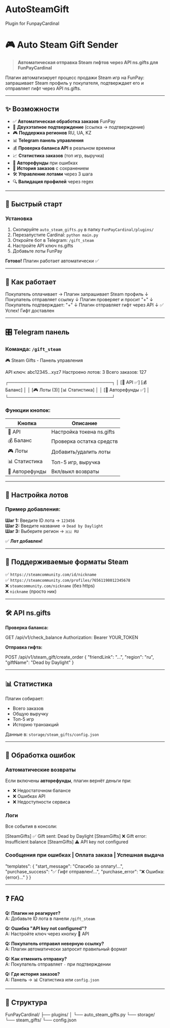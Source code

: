 # AutoSteamGift
Plugin for FunpayCardinal

# 🎮 Auto Steam Gift Sender

> **Автоматическая отправка Steam гифтов через API ns.gifts для FunPayCardinal**

Плагин автоматизирует процесс продажи Steam игр на FunPay: запрашивает Steam профиль у покупателя, подтверждает его и отправляет гифт через API ns.gifts.

---

## ✨ Возможности

- ✅ **Автоматическая обработка заказов** FunPay
- 🔐 **Двухэтапное подтверждение** (ссылка → подтверждение)
- 🎮 **Поддержка регионов** RU, UA, KZ
- 📊 **Telegram панель управления**
- 💰 **Проверка баланса API** в реальном времени
- 📈 **Статистика заказов** (топ игр, выручка)
- 🔄 **Авторефунды** при ошибках
- 💾 **История заказов** с сохранением
- 🛠️ **Управление лотами** через 3 шага
- 🔍 **Валидация профилей** через regex

---

## 🚀 Быстрый старт

### Установка

1. Скопируйте `auto_steam_gifts.py` в папку `FunPayCardinal/plugins/`
2. Перезапустите Cardinal: `python main.py`
3. Откройте бот в Telegram: `/gift_steam`
4. Настройте API ключ ns.gifts
5. Добавьте лоты FunPay

**Готово!** Плагин работает автоматически ✅

---

## 📖 Как работает

Покупатель оплачивает → Плагин запрашивает Steam профиль
↓
Покупатель отправляет ссылку
↓
Плагин проверяет и просит "+"
↓
Покупатель подтверждает: "+"
↓
Плагин отправляет гифт через API
↓
✅ Успех! Гифт доставлен

---

## 🎛️ Telegram панель

### Команда: `/gift_steam`

🎮 Steam Gifts - Панель управления

API ключ: abc12345...xyz7
Настроено лотов: 3
Всего заказов: 127

┌─────────────────────────────────┐
│ [🔑 API ✅] [💰 Баланс] │
│ [🎮 Лоты (3)] [📊 Статистика] │
│ [💸 Авторефунды ✅] │
└─────────────────────────────────┘


### Функции кнопок:

| Кнопка | Описание |
|--------|----------|
| 🔑 API | Настройка токена ns.gifts |
| 💰 Баланс | Проверка остатка средств |
| 🎮 Лоты | Добавить/удалить лоты |
| 📊 Статистика | Топ-5 игр, выручка |
| 💸 Авторефунды | Вкл/выкл возвраты |

---

## 🔧 Настройка лотов

### Пример добавления:

**Шаг 1:** Введите ID лота → `123456`  
**Шаг 2:** Введите название → `Dead by Daylight`  
**Шаг 3:** Выберите регион → `🇷🇺 RU`

✅ **Лот добавлен!**

---

## 🔐 Поддерживаемые форматы Steam

✅ `https://steamcommunity.com/id/nickname`  
✅ `https://steamcommunity.com/profiles/76561198012345678`  
❌ `steamcommunity.com/nickname` (без https)  
❌ `nickname` (просто ник)

---

## 🛠️ API ns.gifts

**Проверка баланса:**

GET /api/v1/check_balance
Authorization: Bearer YOUR_TOKEN


**Отправка гифта:**

POST /api/v1/steam_gift/create_order
{
"friendLink": "...",
"region": "ru",
"giftName": "Dead by Daylight"
}

---

## 📊 Статистика

Плагин собирает:
- Всего заказов
- Общую выручку
- Топ-5 игр
- Историю транзакций

Данные в: `storage/steam_gifts/config.json`

---

## 🚨 Обработка ошибок

### Автоматические возвраты

Если включены **авторефунды**, плагин вернёт деньги при:
- ❌ Недостаточном балансе
- ❌ Ошибках API
- ❌ Недоступности сервиса

### Логи

Все события в консоли:

[SteamGifts] ✅ Gift sent: Dead by Daylight
[SteamGifts] ❌ Gift error: Insufficient balance
[SteamGifts] ⚠️ API key not configured


### Сообщения при ошибках | Оплата заказа | Успешная выдача

"templates": {
"start_message": "Спасибо за оплату!...",
"purchase_success": "✅ Гифт отправлен!...",
"purchase_error": "❌ Ошибка: {error}..."
}
}


---

## ❓ FAQ

**Q: Плагин не реагирует?**  
A: Добавьте ID лота в панели `/gift_steam`

**Q: Ошибка "API key not configured"?**  
A: Настройте ключ через кнопку 🔑 API

**Q: Покупатель отправил неверную ссылку?**  
A: Плагин автоматически запросит правильный формат

**Q: Как отменить отправку?**  
A: Покупатель отправляет `-` при подтверждении

**Q: Где история заказов?**  
A: Панель → 📊 Статистика или `config.json`

---

## 📂 Структура

FunPayCardinal/
├── plugins/
│ └── auto_steam_gifts.py
└── storage/
└── steam_gifts/
└── config.json








